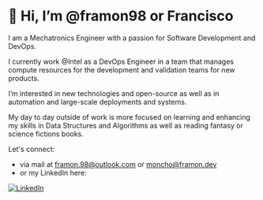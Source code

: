 # 👋 Hi, I’m @framon98 or Francisco

I am a Mechatronics Engineer with a passion for Software Development and DevOps.

I currently work @Intel as a DevOps Engineer in a team that manages compute resources for the development and validation teams for new products. 

I’m interested in new technologies and open-source as well as in automation and large-scale deployments and systems. 

My day to day outside of work is more focused on learning and enhancing my skills in Data Structures and Algorithms as well as reading fantasy or science fictions books.

Let's connect:
  - via mail at framon.98@outlook.com or [moncho@framon.dev](mailto:moncho@framon.dev)
  - or my LinkedIn here: 
  
[<img alt="LinkedIn" src="https://img.shields.io/badge/LinkedIn-%230E76A8.svg?&style=for-the-badge&logo=LinkedIn&logoColor=white" />](https://www.linkedin.com/in/frcastrog/)


<!--- 💞️ I’m looking to collaborate on ...--->
<!---
framon98/framon98 is a ✨ special ✨ repository because its `README.md` (this file) appears on your GitHub profile.
You can click the Preview link to take a look at your changes.
--->
